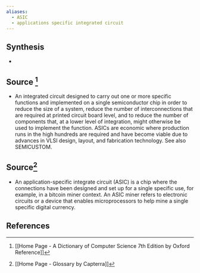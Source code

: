 ```yaml
---
aliases:
  - ASIC
  - applications specific integrated circuit
---
```

## Synthesis
- 
## Source [^1]
- An integrated circuit designed to carry out one or more specific functions and implemented on a single semiconductor chip in order to reduce the size of a system, reduce the number of interconnections that are required at printed circuit board level, and to reduce the number of components that, at a lower level of integration, might otherwise be used to implement the function. ASICs are economic where production runs in the high hundreds are required and have become viable due to advances in VLSI design, layout, and fabrication technology. See also SEMICUSTOM.

## Source[^2]
- An application-specific integrate circuit (ASIC) is a chip where the connections have been designed and set up for a single specific use, for example, in a bitcoin miner context. An ASIC miner refers to electronic circuits or a device that enables microprocessors to help mine a single specific digital currency.
## References

[^1]: [[Home Page - A Dictionary of Computer Science 7th Edition by Oxford Reference]]
[^2]: [[Home Page - Glossary by Capterra]]